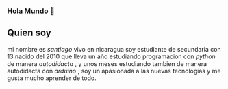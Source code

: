 ### Hola Mundo 👋

<!--
**santyjL/santyjL** is a ✨ _special_ ✨ repository because its `README.md` (this file) appears on your GitHub profile.

Here are some ideas to get you started:

- 🔭 I’m currently working on ...
- 🌱 I’m currently learning ...
- 👯 I’m looking to collaborate on ...
- 🤔 I’m looking for help with ...
- 💬 Ask me about ...
- 📫 How to reach me: ...
- 😄 Pronouns: ...
- ⚡ Fun fact: ...
-->

## Quien soy
mi nombre es *santiago* vivo en nicaragua soy estudiante de secundaria con 13 nacido del 2010 que lleva un año estudiando programacion con *python* de manera *autodidacta* , y unos meses estudiando tambien de manera autodidacta con *arduino* , soy un apasionada a las nuevas tecnologias y me gusta mucho aprender de todo.

